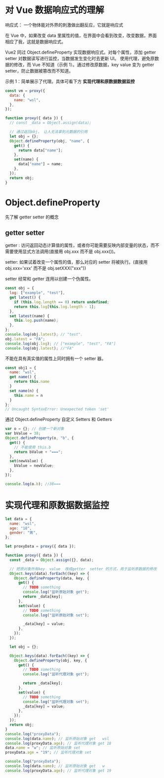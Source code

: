 # 对 Vue 数据响应式的理解

响应式： 一个物体能对外界的刺激做出翻反应，它就是响应式

在 Vue 中，如果改变 data 里属性的值，在界面中会看到改变，改变数据，界面相应了我，这就是数据响应式。

Vue2 同过 Object.defineProperty 实现数据响应式。对每个属性，添加 getter setter 对数据读写进行监控，当数据发生变化时去更新 UI。 使用代理，避免原数据的修改，而 Vue 不知道（示例 1）。通过修改原数据，key value 变为 getter setter，防止数据被篡改而不知道。

示例 1：简单展示了代理。具体可看下方
**实现代理和原数据数据监控**

```javascript
const vm = proxy({
  data: {
    name: "wsl",
  },
});

function proxy({ data }) {
  // const _data = Object.assign(data);

  // 通过返回obj， 让人无法拿到元数据的引用
  let obj = {};
  Object.defineProperty(obj, "name", {
    get() {
      return data["name"];
    },
    set(name) {
      data["name"] = name;
    },
  });
  return obj;
}
```

# Object.defineProperty

先了解 getter setter 的概念

## getter setter

getter : 访问返回动态计算值的属性，或者你可能需要反映内部变量的状态，而不需要使用显式方法调用(直接用 obj.xxx 而不是 obj.xxx())。

setter: 如果试着改变一个属性的值，那么对应的 setter 将被执行。(直接用 obj.xxx='xxx' 而不是 obj.setXXX("xxx"))

setter 经常和 getter 连用以创建一个伪属性。

```javascript
const obj = {
  log: ["example", "test"],
  get latest() {
    if (this.log.length == 0) return undefined;
    return this.log[this.log.length - 1];
  },
  set latest(name) {
    this.log.push(name);
  },
};
console.log(obj.latest); // "test".
obj.latest = "FA";
console.log(obj.log); // ["example", "test", "FA"]
console.log(obj.latest); //"FA"
```

不能在具有真实值的属性上同时拥有一个 setter 器。

```javascript
const obj1 = {
  name: "wsl",
  get name() {
    return this.name
  }
  set name(n) {
    this.name = n
  }
};
// Uncaught SyntaxError: Unexpected token 'set'
```

通过 Object.defineProperty 自定义 Setters 和 Getters

```javascript
var o = {}; // 创建一个新对象
var bValue = 38;
Object.defineProperty(o, "b", {
  get() {
    // 不能使用 this.b
    return bValue + "===";
  },
  set(newValue) {
    bValue = newValue;
  },
});

console.log(o.b); //38===
```

# 实现代理和原数据数据监控

```javascript
let data = {
  name: "wsl",
  age: "18",
  gender: "男",
};

let proxyData = proxy({ data });

function proxy({ data }) {
  const _data = Object.assign({}, data);

  // 把原对象所有key  value  改成getter  setter 的方式，用于监听原数据的修改
  Object.keys(data).forEach((key) => {
    Object.defineProperty(data, key, {
      get() {
        // TODO something
        console.log("监听原始对象 get");
        return _data[key];
      },
      set(value) {
        // TODO something
        console.log("监听原始对象 set");

        _data[key] = value;
      },
    });
  });

  let obj = {};

  Object.keys(data).forEach((key) => {
    Object.defineProperty(obj, key, {
      get() {
        // TODO something
        console.log("监听代理对象 get");

        return _data[key];
      },
      set(value) {
        // TODO something
        console.log("监听代理对象 set");
        _data[key] = value;
      },
    });
  });
  return obj;
}
console.log("proxyData");
console.log(data.name); // 监听原始对象 get   wsl
console.log(proxyData.age); // 监听代理对象 get 18
data.name = "w"; // 监听原始对象 set
proxyData.age = "19"; // 监听代理对象 set

console.log("proxyData");
console.log(data.name); // 监听原始对象 get   w
console.log(proxyData.age); // 监听代理对象 get 19
```
